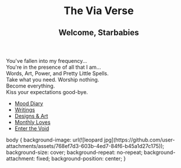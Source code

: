 <!DOCTYPE html>
<html lang="en">
<head>
  <meta charset="UTF-8" />
  <meta name="viewport" content="width=device-width, initial-scale=1" />
  <link rel="stylesheet" href="style.css" />
</head>
<body>
  <div class="container">
    <header>
      <h1>The Via Verse</h1>
      <h2>Welcome, Starbabies</h2>
    </header>
    <section class="intro">
      <p>
        You've fallen into my frequency...<br />
        You're in the presence of all that I am...<br />
        Words, Art, Power, and Pretty Little Spells.<br />
        Take what you need. Worship nothing.<br />
        Become everything.<br />
        Kiss your expectations good-bye.
      </p>
    </section>
    <nav>
      <ul>
        <li><a href="diary.html">Mood Diary</a></li>
        <li><a href="writings.html">Writings</a></li>
        <li><a href="offerings.html">Designs & Art</a></li>
        <li><a href="loves.html">Monthly Loves</a></li>
        <li><a href="#" id="secret-link">Enter the Void</a></li>
      </ul>
    </nav>
  </div>
<!DOCTYPE html>
<html lang="en">
<head>
  <meta charset="UTF-8">
body {
  background-image: url(![leopard jpg](https://github.com/user-attachments/assets/768ef7d3-603b-4ed7-84f6-b45a1d27c175));
  background-size: cover;
  background-repeat: no-repeat;
  background-attachment: fixed;
  background-position: center;
} 
<head>
  <link rel="stylesheet" href="style.css">
</head>
<body>
  <!-- your content -->
</body>
